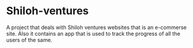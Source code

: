 # Shiloh-ventures
A project that deals with Shiloh ventures websites that is an e-commerse site. Also it contains an app that is used to track the progress of all the users of the same.
